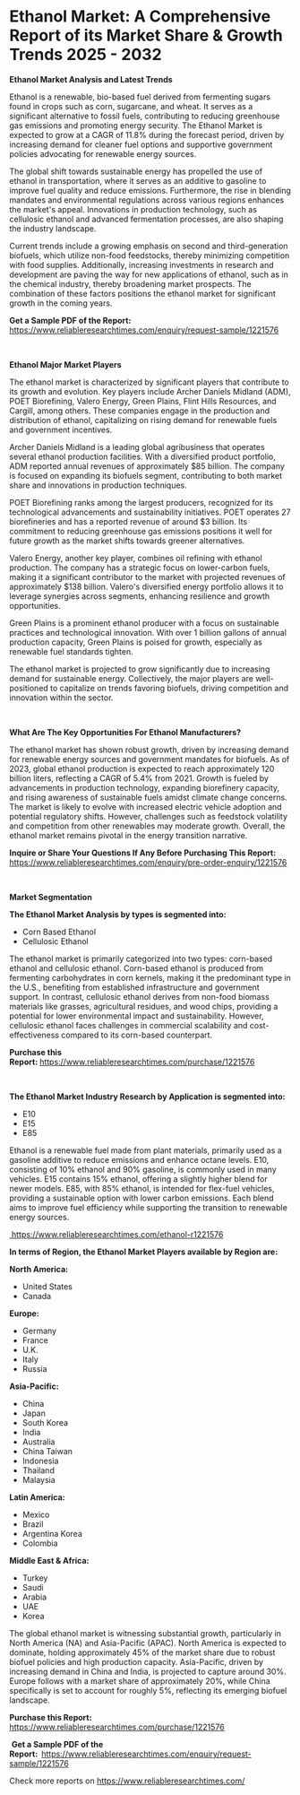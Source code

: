 <p><h1>Ethanol Market: A Comprehensive Report of its Market Share & Growth Trends 2025 - 2032</h1></p><p><strong>Ethanol Market Analysis and Latest Trends</strong></p>
<p><p>Ethanol is a renewable, bio-based fuel derived from fermenting sugars found in crops such as corn, sugarcane, and wheat. It serves as a significant alternative to fossil fuels, contributing to reducing greenhouse gas emissions and promoting energy security. The Ethanol Market is expected to grow at a CAGR of 11.8% during the forecast period, driven by increasing demand for cleaner fuel options and supportive government policies advocating for renewable energy sources. </p><p>The global shift towards sustainable energy has propelled the use of ethanol in transportation, where it serves as an additive to gasoline to improve fuel quality and reduce emissions. Furthermore, the rise in blending mandates and environmental regulations across various regions enhances the market's appeal. Innovations in production technology, such as cellulosic ethanol and advanced fermentation processes, are also shaping the industry landscape.</p><p>Current trends include a growing emphasis on second and third-generation biofuels, which utilize non-food feedstocks, thereby minimizing competition with food supplies. Additionally, increasing investments in research and development are paving the way for new applications of ethanol, such as in the chemical industry, thereby broadening market prospects. The combination of these factors positions the ethanol market for significant growth in the coming years.</p></p>
<p><strong>Get a Sample PDF of the Report:&nbsp;</strong> <a href="https://www.reliableresearchtimes.com/enquiry/request-sample/1221576?utm_campaign=2719&utm_medium=2&utm_source=Github&utm_content=ia&utm_term=31032025&utm_id=ethanol">https://www.reliableresearchtimes.com/enquiry/request-sample/1221576</a></p>
<p>&nbsp;</p>
<p><strong>Ethanol Major Market Players</strong></p>
<p><p>The ethanol market is characterized by significant players that contribute to its growth and evolution. Key players include Archer Daniels Midland (ADM), POET Biorefining, Valero Energy, Green Plains, Flint Hills Resources, and Cargill, among others. These companies engage in the production and distribution of ethanol, capitalizing on rising demand for renewable fuels and government incentives.</p><p>Archer Daniels Midland is a leading global agribusiness that operates several ethanol production facilities. With a diversified product portfolio, ADM reported annual revenues of approximately $85 billion. The company is focused on expanding its biofuels segment, contributing to both market share and innovations in production techniques.</p><p>POET Biorefining ranks among the largest producers, recognized for its technological advancements and sustainability initiatives. POET operates 27 biorefineries and has a reported revenue of around $3 billion. Its commitment to reducing greenhouse gas emissions positions it well for future growth as the market shifts towards greener alternatives.</p><p>Valero Energy, another key player, combines oil refining with ethanol production. The company has a strategic focus on lower-carbon fuels, making it a significant contributor to the market with projected revenues of approximately $138 billion. Valero's diversified energy portfolio allows it to leverage synergies across segments, enhancing resilience and growth opportunities.</p><p>Green Plains is a prominent ethanol producer with a focus on sustainable practices and technological innovation. With over 1 billion gallons of annual production capacity, Green Plains is poised for growth, especially as renewable fuel standards tighten.</p><p>The ethanol market is projected to grow significantly due to increasing demand for sustainable energy. Collectively, the major players are well-positioned to capitalize on trends favoring biofuels, driving competition and innovation within the sector.</p></p>
<p>&nbsp;</p>
<p><strong>What Are The Key Opportunities For Ethanol Manufacturers?</strong></p>
<p><p>The ethanol market has shown robust growth, driven by increasing demand for renewable energy sources and government mandates for biofuels. As of 2023, global ethanol production is expected to reach approximately 120 billion liters, reflecting a CAGR of 5.4% from 2021. Growth is fueled by advancements in production technology, expanding biorefinery capacity, and rising awareness of sustainable fuels amidst climate change concerns. The market is likely to evolve with increased electric vehicle adoption and potential regulatory shifts. However, challenges such as feedstock volatility and competition from other renewables may moderate growth. Overall, the ethanol market remains pivotal in the energy transition narrative.</p></p>
<p><strong>Inquire or Share Your Questions If Any Before Purchasing This Report:</strong> <a href="https://www.reliableresearchtimes.com/enquiry/pre-order-enquiry/1221576?utm_campaign=2719&utm_medium=2&utm_source=Github&utm_content=ia&utm_term=31032025&utm_id=ethanol">https://www.reliableresearchtimes.com/enquiry/pre-order-enquiry/1221576</a></p>
<p>&nbsp;</p>
<p><strong>Market Segmentation</strong></p>
<p><strong>The Ethanol Market Analysis by types is segmented into:</strong></p>
<p><ul><li>Corn Based Ethanol</li><li>Cellulosic Ethanol</li></ul></p>
<p><p>The ethanol market is primarily categorized into two types: corn-based ethanol and cellulosic ethanol. Corn-based ethanol is produced from fermenting carbohydrates in corn kernels, making it the predominant type in the U.S., benefiting from established infrastructure and government support. In contrast, cellulosic ethanol derives from non-food biomass materials like grasses, agricultural residues, and wood chips, providing a potential for lower environmental impact and sustainability. However, cellulosic ethanol faces challenges in commercial scalability and cost-effectiveness compared to its corn-based counterpart.</p></p>
<p><strong>Purchase this Report:&nbsp;</strong><a href="https://www.reliableresearchtimes.com/purchase/1221576?utm_campaign=2719&utm_medium=2&utm_source=Github&utm_content=ia&utm_term=31032025&utm_id=ethanol">https://www.reliableresearchtimes.com/purchase/1221576</a></p>
<p>&nbsp;</p>
<p><strong>The Ethanol Market Industry Research by Application is segmented into:</strong></p>
<p><ul><li>E10</li><li>E15</li><li>E85</li></ul></p>
<p><p>Ethanol is a renewable fuel made from plant materials, primarily used as a gasoline additive to reduce emissions and enhance octane levels. E10, consisting of 10% ethanol and 90% gasoline, is commonly used in many vehicles. E15 contains 15% ethanol, offering a slightly higher blend for newer models. E85, with 85% ethanol, is intended for flex-fuel vehicles, providing a sustainable option with lower carbon emissions. Each blend aims to improve fuel efficiency while supporting the transition to renewable energy sources.</p></p>
<p><a href="https://www.reliableresearchtimes.com/ethanol-r1221576?utm_campaign=2719&utm_medium=2&utm_source=Github&utm_content=ia&utm_term=31032025&utm_id=ethanol">&nbsp;https://www.reliableresearchtimes.com/ethanol-r1221576</a></p>
<p><strong>In terms of Region, the Ethanol Market Players available by Region are:</strong></p>
<p>
    <p> <strong> North America: </strong>
        <ul>
            <li>United States</li>
            <li>Canada</li>
        </ul>
        </p> 
    <p> <strong> Europe: </strong>
        <ul>
            <li>Germany</li>
            <li>France</li>
            <li>U.K.</li>
            <li>Italy</li>
            <li>Russia</li>
        </ul>
        </p> 
    <p> <strong> Asia-Pacific: </strong>
        <ul>
            <li>China</li>
            <li>Japan</li>
            <li>South Korea</li>
            <li>India</li>
            <li>Australia</li>
            <li>China Taiwan</li>
            <li>Indonesia</li>
            <li>Thailand</li>
            <li>Malaysia</li>
        </ul>
        </p> 
    <p> <strong> Latin America: </strong>
        <ul>
            <li>Mexico</li>
            <li>Brazil</li>
            <li>Argentina Korea</li>
            <li>Colombia</li>
        </ul>
        </p> 
    <p> <strong> Middle East & Africa: </strong>
        <ul>
            <li>Turkey</li>
            <li>Saudi</li>
            <li>Arabia</li>
            <li>UAE</li>
            <li>Korea</li>
        </ul>
    </p>
    </p>
<p><p>The global ethanol market is witnessing substantial growth, particularly in North America (NA) and Asia-Pacific (APAC). North America is expected to dominate, holding approximately 45% of the market share due to robust biofuel policies and high production capacity. Asia-Pacific, driven by increasing demand in China and India, is projected to capture around 30%. Europe follows with a market share of approximately 20%, while China specifically is set to account for roughly 5%, reflecting its emerging biofuel landscape.</p></p>
<p><strong>Purchase this Report: </strong><a href="https://www.reliableresearchtimes.com/purchase/1221576?utm_campaign=2719&utm_medium=2&utm_source=Github&utm_content=ia&utm_term=31032025&utm_id=ethanol">https://www.reliableresearchtimes.com/purchase/1221576</a></p>
<p>&nbsp;<strong>Get a Sample PDF of the Report:&nbsp;&nbsp;</strong><a href="https://www.reliableresearchtimes.com/enquiry/request-sample/1221576?utm_campaign=2719&utm_medium=2&utm_source=Github&utm_content=ia&utm_term=31032025&utm_id=ethanol">https://www.reliableresearchtimes.com/enquiry/request-sample/1221576</a></p>
<p><strong></strong></p>
<p>Check more reports on <a href="https://www.reliableresearchtimes.com/?utm_campaign=2719&utm_medium=2&utm_source=Github&utm_content=ia&utm_term=31032025&utm_id=ethanol">https://www.reliableresearchtimes.com/</a></p>